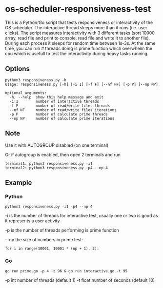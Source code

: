 # os-scheduler-responsiveness-test

This is a Python/Go script that tests responsiveness or interactivity of the OS scheduler.
The interactive thread sleeps more than it runs (i.e. user clicks). The script measures
interactivity with 3 different tasks (sort 10000 array, read file and print to console, read file and write it to another file). During each
process it sleeps for random time between 1s-3s. At the same time, you can run # threads doing is prime function which overwhelm the cpu which is usefull
to test the interactivity during heavy tasks running.

## Options

```
python3 responsiveness.py -h 
usage: responsiveness.py [-h] [-i I] [-f F] [--nf NF] [-p P] [--np NP]

optional arguments:
  -h, --help  show this help message and exit
  -i I        number of interactive threads
  -f F        number of read/write files threads
  --nf NF     number of read/write files iterations
  -p P        number of calculate prime threads
  --np NP     number of calculate prime iterations
```

## Note
Use it with AUTOGROUP disabled (on one terminal)

Or if autogroup is enabled, then open 2 terminals and run 
```
terminal1: python3 responsiveness.py -i1 
terminal2: python3 responsiveness.py -p4 --np 4
```

## Example

### Python
`python3 responsiveness.py -i1 -p4 --np 4`

-i is the number of threads for interactive test, usually one or two is good as it represents a user activity

-p is the number of threads performing is prime function

--np the size of numbers in prime test:
```
for i in range(10001, 10001 * (np + 1), 2):
```

### Go
`go run prime.go -p 4 -t 96 & go run interactive.go -t 95`

-p int
    	number of threads (default 1)
-t float
    	number of seconds (default 10)

 
 
 

